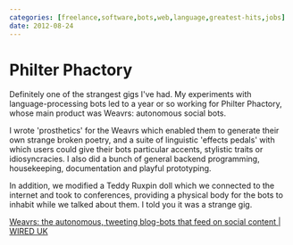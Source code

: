 ```yaml
---
categories: [freelance,software,bots,web,language,greatest-hits,jobs] 
date: 2012-08-24
---
```


# Philter Phactory

Definitely one of the strangest gigs I've had. My experiments with language-processing bots led to a year or so working for Philter Phactory, whose main product was Weavrs: autonomous social bots.

I wrote 'prosthetics' for the Weavrs which enabled them to generate their own strange broken poetry, and a suite of linguistic 'effects pedals' with which users could give their bots particular accents, stylistic traits or idiosyncracies. I also did a bunch of general backend programming, housekeeping, documentation and playful prototyping. 

In addition, we modified a Teddy Ruxpin doll which we connected to the internet and took to conferences, providing a physical body for the bots to inhabit while we talked about them. I told you it was a strange gig.

[Weavrs: the autonomous, tweeting blog-bots that feed on social content | WIRED UK](https://www.wired.co.uk/article/weavrs-spambots-or-discoverability-agents)